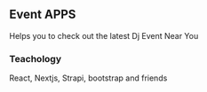## Event APPS

Helps you to check out the latest Dj Event Near You

### Teachology

React, Nextjs, Strapi, bootstrap and friends

